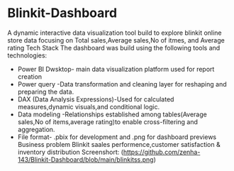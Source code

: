 # Blinkit-Dashboard
A dynamic interactive data visualization tool build to explore blinkit online store data focusing on Total sales,Average sales,No of itmes, and Average rating
Tech Stack
The dashboard was build using the following tools and technologies:
* Power BI Dwsktop- main data visualization platform used for report creation
* Power query -Data transformation and cleaning layer for reshaping and preparing the data.
* DAX (Data Analysis Expressions)-Used for calculated measures,dynamic visuals,and conditional logic.
* Data modeling -Relationships established among tables(Average sales,No of items,average rating)to enable cross-filtering and aggregation.
* File format- .pbix for development and .png for dashboard previews
Business problem
Blinkit saales performence,customer satisfaction & inventory distribution
Screenshort:
(https://github.com/zenha-143/Blinkit-Dashboard/blob/main/blinkitss.png)
